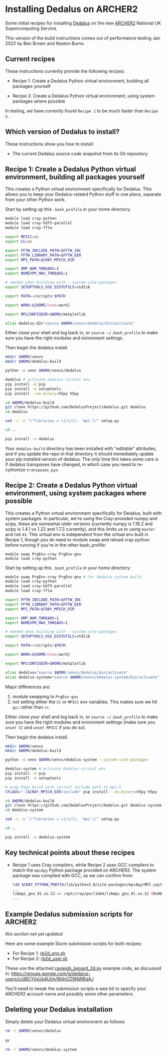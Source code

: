 # Installing Dedalus on ARCHER2

Some initial recipes for installing
[Dedalus](https://github.com/DedalusProject/dedalus)
on the new
[ARCHER2](https://www.archer2.ac.uk/) National UK Supercomputing Service.

This version of the build instructions comes out of performance testing Jan 2022 by Ben Brown and Keaton Burns.

## Current recipes

These instructions currently provide the following recipes:

* Recipe 1: Create a Dedalus Python virtual environment, building all packages yourself

* Recipe 2: Create a Dedalus Python virtual environment, using system packages where possible

In testing, we have currently found `Recipe 1` to be much faster than `Recipe 2`.


## Which version of Dedalus to install?

These instructions show you how to install:

* The current Dedalus source code snapshot from its Git repository

## Recipe 1: Create a Dedalus Python virtual environment, building all packages yourself

This creates a Python virtual environment specifically for Dedalus. This allows
you to keep your Dedalus-related Python stuff in one place, separate from your
other Python work.

Start by setting up this `.bash_profile` in your home directory:

```bash
module load cray-python
module load cray-hdf5-parallel
module load cray-fftw

export MPICC=cc
export CC=cc

export FFTW_INCLUDE_PATH=$FFTW_INC
export FFTW_LIBRARY_PATH=$FFTW_DIR
export MPI_PATH=$CRAY_MPICH_DIR

export OMP_NUM_THREADS=1
export NUMEXPR_MAX_THREADS=1

# needed when building with --system-site-packages
export SETUPTOOLS_USE_DISTUTILS=stdlib

export PATH=~/scripts:$PATH

export WORK=${HOME/home/work}

export MPLCONFIGDIR=$WORK/matplotlib

alias dedalus-d2="source $WORK/venvs/dedalus/bin/activate"
```

Either close your shell and log back in, or `source ~/.bash_profile` to make sure you have the right modules and evironment settings.

Then begin the dedalus install.

```bash
mkdir $WORK/venvs
mkdir $WORK/dedalus-build

python -m venv $WORK/venvs/dedalus

dedalus # activate dedalus virtual env
pip install -U pip
pip install -U setuptools
pip install --no-binary=h5py h5py

cd $WORK/dedalus-build
git clone https://github.com/DedalusProject/dedalus.git dedalus
cd dedalus

sed -i -e "/^libraries = \[/s/]/, 'mpi']/" setup.py

cd ..

pip install -e dedalus
```

Your `dedalus-build` directory has been installed with "editable" attributes, and if you update the repo in that directory it should immediately update your pip installed version of dedalus.  The only time this takes some care is if dedalus transposes have changed, in which case you need to re-cythonize `transposes.pyx`. 

## Recipe 2: Create a Dedalus Python virtual environment, using system packages where possible

This creates a Python virtual environment specifically for Dedalus, built with system packages.  In particular, we're using the Cray-provided numpy and scipy.  these are somewhat older versions (currently numpy is 1.18.2 and scipy is 1.4.1 vs 1.22 and 1.7.3 currently), and this limits us to using `master` and not `d3`.  This virtual env is independent from the virtual env built in Recipe 1, though you do need to module swap and reload cray-python before running if you're in the other bash_profile:
```
module swap PrgEnv-cray PrgEnv-gnu
module load cray-python
```

Start by setting up this `.bash_profile` in your home directory:

```bash
module swap PrgEnv-cray PrgEnv-gnu # for dedalus-system build
module load cray-python
module load cray-hdf5-parallel
module load cray-fftw

export FFTW_INCLUDE_PATH=$FFTW_INC
export FFTW_LIBRARY_PATH=$FFTW_DIR
export MPI_PATH=$CRAY_MPICH_DIR

export OMP_NUM_THREADS=1
export NUMEXPR_MAX_THREADS=1

# needed when building with --system-site-packages
export SETUPTOOLS_USE_DISTUTILS=stdlib

export PATH=~/scripts:$PATH

export WORK=${HOME/home/work}

export MPLCONFIGDIR=$WORK/matplotlib

alias dedalus="source $WORK/venvs/dedalus/bin/activate"
alias dedalus-system="source $WORK/venvs/dedalus-system/bin/activate"
```
Major differences are:
1. module swapping to `PrgEnv-gnu`
2. not setting either the `CC` or `MPICC` env variables.  This makes sure we hit `gcc` rather than `cc`.

Either close your shell and log back in, or `source ~/.bash_profile` to make sure you have the right modules and evironment settings (make sure you `unset CC` and `unset MPICC` if you do so).

Then begin the dedalus install.

```bash
mkdir $WORK/venvs
mkdir $WORK/dedalus-build

python -m venv $WORK/venvs/dedalus-system --system-site-packages

dedalus-system # activate dedalus virtual env
pip install -U pip
pip install -U setuptools

# wrap h5py build with correct include path to mpi.h
CFLAGS="-I$CRAY_MPICH_DIR/include" pip install --no-binary=h5py h5py

cd $WORK/dedalus-build
git clone https://github.com/DedalusProject/dedalus.git dedalus-system
cd dedalus-system

sed -i -e "/^libraries = \[/s/]/, 'mpi']/" setup.py

cd ..

pip install -e dedalus-system
```

## Key technical points about these recipes

* Recipe 1 uses Cray compilers, while Recipe 2 uses GCC compilers to match the
  `mpi4py` Python package provided on ARCHER2. The system package was compiled with GCC, as we can
  confirm from:
  ```bash
  ldd $CRAY_PYTHON_PREFIX/lib/python3.8/site-packages/mpi4py/MPI.cpython-38-x86_64-linux-gnu.so
  ...
  libmpi_gnu_91.so.12 => /opt/cray/pe/lib64/libmpi_gnu_91.so.12 (0x00002b0f332e4000)
  ...
  ```

## Example Dedalus submission scripts for ARCHER2

*this section not yet updated*

Here are some example Slurm submission scripts for both recipes:

* For Recipe 1: [rb2d_env.sh](rb2d_venv.sh)
* For Recipe 2: [rb2d_user.sh](rb2d_user.sh)

These use the attached [rayleigh_benard_2d.py](rayleigh_benard_2d.py) example
code, as discussed in:
https://groups.google.com/g/dedalus-users/c/dBCYjjsUe4U/m/WdnOZ9NWBgAJ

You'll need to tweak the submission scripts a wee bit to specify your ARCHER2
account name and possibly some other parameters.

## Deleting your Dedalus installation

Simply delete your Dedalus virtual environment as follows:

```bash
rm -r $WORK/venvs/dedalus
```

or
```bash
rm -r $WORK/venvs/dedalus-system
```
